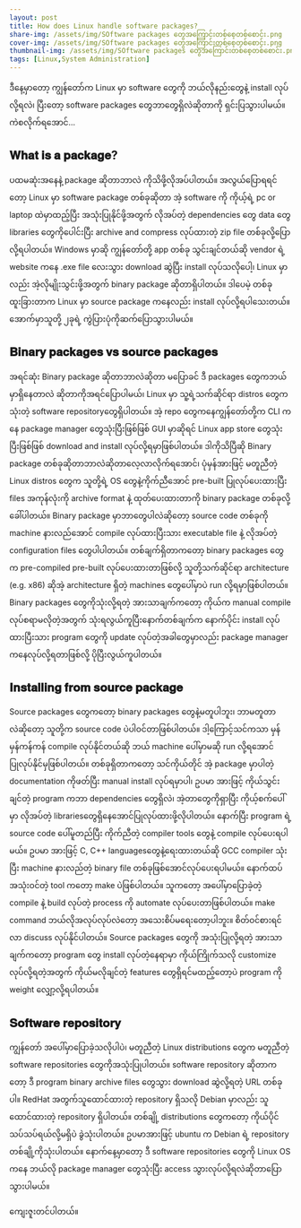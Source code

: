 ```yaml
---
layout: post
title: How does Linux handle software packages?
share-img: /assets/img/SOftware packages တွေအကြောင်းတစ်စေ့တစ်စောင်း.png
cover-img: /assets/img/SOftware packages တွေအကြောင်းတစ်စေ့တစ်စောင်း.png
thumbnail-img: /assets/img/SOftware packages တွေအကြောင်းတစ်စေ့တစ်စောင်း.png
tags: [Linux,System Administration]
---
```

 
ဒီ​​နေ့မှာ​တော့ ကျွန်​တော်က Linux မှာ software ​တွေကို ဘယ်လိုနည်း​တွေနဲ့ install လုပ်လို့ရလဲ၊ ပြီး​​တော့ software packages ​တွေဘာ​တွေရှိလဲဆိုတာကို ရှင်းပြသွားပါမယ်။ ကဲစလိုက်ရ​အောင်... 

## 𝐖𝐡𝐚𝐭 𝐢𝐬 𝐚 𝐩𝐚𝐜𝐤𝐚𝐠𝐞?


ပထမဆုံးအ​နေနဲ့ package ဆိုတာဘာလဲ ကိုသိဖို့လိုအပ်ပါတယ်။ အလွယ်​ပြောရရင်​တော့ Linux မှာ software package တစ်ခုဆိုတာ အဲ့ software ကို ကိုယ့်ရဲ့ pc or laptop ထဲမှာထည့်ပြီး အသုံးပြုနိုင်ဖို့အတွက် လိုအပ်တဲ့ dependencies ​တွေ data ​တွေ libraries ​တွေကို​ပေါင်းပြီး archive and compress လုပ်ထားတဲ့ zip file တစ်ခုလို့​ပြောလို့ရပါတယ်။ Windows မှာဆို ကျွန်​တော်တို့ app တစ်ခု သွင်းချင်တယ်ဆို vendor ရဲ့ website က​နေ .exe file ​လေးသွား download ဆွဲပြီး install လုပ်သလို​ပေါ့၊ Linux မှာလည်း အဲ့လိုမျိုးသွင်းဖို့အတွက် binary package ဆိုတာရှိပါတယ်။ ဒါ​ပေမဲ့ တစ်ခုထူးခြားတာက Linux မှာ source package က​နေလည်း install လုပ်လို့ရပါ​သေးတယ်။ ​အောက်မှာသူတို့ ၂ခုရဲ့ ကွဲပြားပုံကိုဆက်​ပြောသွားပါမယ်။ 

## 𝐁𝐢𝐧𝐚𝐫𝐲 𝐩𝐚𝐜𝐤𝐚𝐠𝐞𝐬 𝐯𝐬 𝐬𝐨𝐮𝐫𝐜𝐞 𝐩𝐚𝐜𝐤𝐚𝐠𝐞𝐬 


အရင်ဆုံး Binary package ဆိုတာဘာလဲဆိုတာ မ​ပြောခင် ဒီ packages ​တွေကဘယ်မှာရှိ​နေတာလဲ ဆိုတာကိုအရင်​ပြောပါမယ်၊ Linux မှာ သူ့ရဲ့သက်ဆိုင်ရာ distros ​တွေကသုံးတဲ့ software repository ​တွေရှိပါတယ်။ အဲ့ repo ​တွေက​​​နေကျွန်​တော်တို့က CLI က​နေ package manager ​တွေသုံးပြီးဖြစ်ဖြစ် GUI မှာဆိုရင် Linux app store ​တွေသုံးပြီးဖြစ်ဖြစ် download and install လုပ်လို့ရမှာဖြစ်ပါတယ်။ ဒါကိုသိပြီဆို Binary package တစ်ခုဆိုတာဘာလဲဆိုတာ​​လေ့လာလိုက်ရ​အောင်၊ ပုံမှန်အားဖြင့် မတူညီတဲ့ Linux distros ​တွေက သူတို့ရဲ့ OS ​တွေနဲ့ကိုက်ညီ​အောင် pre-built ပြုလုပ်​ပေးထားပြီး files အကုန်လုံးကို archive format နဲ့ ထုတ်​ပေးထားတာကို binary package တစ်ခုလို့ ​ခေါ်ပါတယ်။ Binary package မှာဘာ​တွေပါလဲဆို​တော့ source code တစ်ခုကို machine နားလည်​အောင် compile လုပ်ထားပြီးသား executable file နဲ့ လိုအပ်တဲ့ configuration files ​တွေပါပါတယ်။ တစ်ချက်ရှိတာက​တော့ binary packages ​တွေက pre-compiled pre-built လုပ်​ပေးထားတာဖြစ်လို့ သူတို့သက်ဆိုင်ရာ architecture (e.g. x86) ဆိုအဲ့ architecture ရှိတဲ့ machines ​တွေ​ပေါ်မှာပဲ run လို့ရမှာဖြစ်ပါတယ်။ Binary packages ​တွေကိုသုံးလို့ရတဲ့ အားသာချက်​က​တော့ ကိုယ်က manual compile လုပ်စရာမလိုတဲ့အတွက် သုံးရလွယ်ကူပြီး ​နောက်တစ်ချက်က ​နောက်ပိုင်း install လုပ်ထားပြီးသား program ​တွေကို update လုပ်တဲ့အခါ​တွေမှာလည်း package manager က​နေလုပ်လို့ရတာဖြစ်လို့ ပိုပြီးလွယ်ကူပါတယ်။ 

## 𝐈𝐧𝐬𝐭𝐚𝐥𝐥𝐢𝐧𝐠 𝐟𝐫𝐨𝐦 𝐬𝐨𝐮𝐫𝐜𝐞 𝐩𝐚𝐜𝐤𝐚𝐠𝐞 


Source packages ​တွေက​တော့ binary packages ​တွေနဲ့မတူပါဘူး၊ ဘာမတူတာလဲဆို​တော့ သူတို့က source code ပဲပါဝင်တာဖြစ်ပါတယ်။ ဒါ့​​​ကြောင့်သင်ကသာ မှန်မှန်ကန်ကန် compile လုပ်နိုင်တယ်ဆို ဘယ် machine ​ပေါ်မှာမဆို run လို့ရ​အောင် ပြုလုပ်နိုင်မှဖြစ်ပါတယ်။ တစ်ခုရှိတာက​တော့ သင်ကိုယ်တိုင် အဲ့ package မှာပါတဲ့ documentation ကိုဖတ်ပြီး manual install လုပ်ရမှာပါ၊ ဥပမာ အားဖြင့် ကိုယ်သွင်းချင်တဲ့ program ကဘာ dependencies ​တွေရှိလဲ၊ အဲ့တာ​တွေကိုရှာပြီး ကိုယ့်စက်​ပေါ်မှာ လိုအပ်တဲ့ libraries ​တွေရှိ​နေ​အောင်ပြုလုပ်ထားဖို့လိုပါတယ်။
​နောက်ပြီး program ရဲ့ source code ​ပေါ်မူတည်ပြီး ကိုက်ညီတဲ့ compiler tools ​တွေနဲ့ compile လုပ်​ပေးရပါမယ်။ ဥပမာ အားဖြင့် C, C++ languages ​တွေနဲ့​ရေးထားတယ်ဆို GCC compiler သုံးပြီး machine နားလည်တဲ့ binary file တစ်ခုဖြစ်​အောင်လုပ်​ပေးရပါမယ်။ ​နောက်ထပ်အသုံးဝင်တဲ့ tool က​တော့ make ပဲဖြစ်ပါတယ်။ သူက​တော့ အ​ပေါ်မှာ​ပြောခဲ့တဲ့ compile နဲ့ build လုပ်တဲ့ process ကို automate လုပ်​ပေးတာဖြစ်ပါတယ်။ make command ဘယ်လိုအလုပ်လုပ်လဲ​တော့ အ​သေးစိပ်မ​ရေး​တော့ပါဘူး။ စိတ်ဝင်စားရင်လာ discuss လုပ်နိုင်ပါတယ်။ Source packages ​တွေကို အသုံးပြုလို့ရတဲ့ အားသာချက်က​တော့ program ​တွေ install လုပ်တဲ့​နေရာမှာ ကိုယ်ကြိုက်သလို customize လုပ်လို့ရတဲ့အတွက် ကိုယ်မလိုချင်တဲ့ features ​တွေရှိရင်မထည့်​တော့ပဲ program ကို weight ​လျှော့လို့ရပါတယ်။ 

## 𝐒𝐨𝐟𝐭𝐰𝐚𝐫𝐞 𝐫𝐞𝐩𝐨𝐬𝐢𝐭𝐨𝐫𝐲 


ကျွန်​တော် အ​ပေါ်မှာ​ပြောခဲ့သလိုပါပဲ၊ မတူညီတဲ့ Linux distributions ​တွေက မတူညီတဲ့ software repositories ​တွေကိုအသုံးပြုပါတယ်။ software repository ဆိုတာက​တော့ ဒီ program binary archive files ​တွေသွား download ဆွဲလို့ရတဲ့ URL တစ်ခု​ပါ။ RedHat ​အတွက်သူ​ထောင်ထားတဲ့ repository ရှိသလို Debian မှာလည်း သူ​ထောင်ထားတဲ့ repository ရှိပါတယ်။ တစ်ချို့ distributions ​တွေက​တော့ ကိုယ်ပိုင်သပ်သပ်ရယ်လို့မရှိပဲ ခွဲသုံးပါတယ်။ ဥပမာအားဖြင့် ubuntu က Debian ရဲ့ repository တစ်ချို့ကိုသုံးပါတယ်။ ​နောက်​နေ့မှာ​​တော့ ဒီ software repositories ​တွေကို Linux OS က​နေ ဘယ်လို package manager ​တွေသုံးပြီး access သွားလုပ်လို့ရလဲဆိုတာ​ပြောသွားပါမယ်။ 

​ကျေးဇူးတင်ပါတယ်။ 
